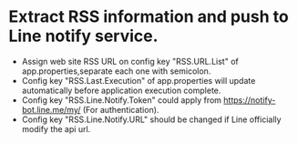 # Extract RSS information and push to Line notify service.
* Assign web site RSS URL on config key "RSS.URL.List" of app.properties,separate each one with semicolon.
* Config key "RSS.Last.Execution" of app.properties will update automatically before application execution complete.
* Config key "RSS.Line.Notify.Token" could apply from https://notify-bot.line.me/my/ (For authentication).
* Config key "RSS.Line.Notify.URL" should be changed if Line officially modify the api url.

